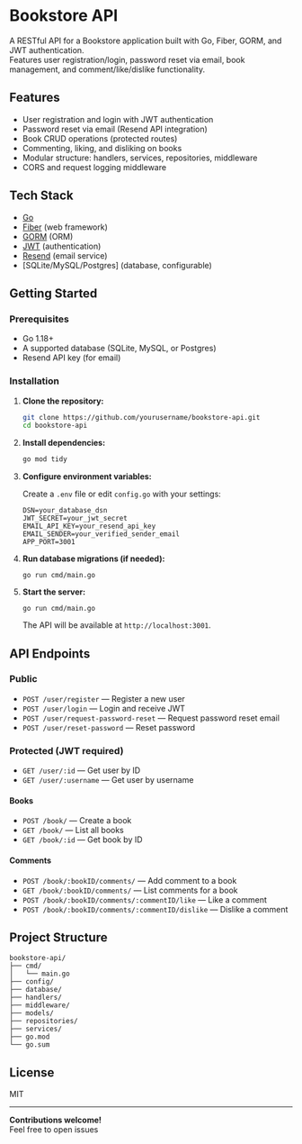# Bookstore API

A RESTful API for a Bookstore application built with Go, Fiber, GORM, and JWT authentication.  
Features user registration/login, password reset via email, book management, and comment/like/dislike functionality.

## Features

- User registration and login with JWT authentication
- Password reset via email (Resend API integration)
- Book CRUD operations (protected routes)
- Commenting, liking, and disliking on books
- Modular structure: handlers, services, repositories, middleware
- CORS and request logging middleware

## Tech Stack

- [Go](https://golang.org/)
- [Fiber](https://gofiber.io/) (web framework)
- [GORM](https://gorm.io/) (ORM)
- [JWT](https://jwt.io/) (authentication)
- [Resend](https://resend.com/) (email service)
- [SQLite/MySQL/Postgres] (database, configurable)

## Getting Started

### Prerequisites

- Go 1.18+
- A supported database (SQLite, MySQL, or Postgres)
- Resend API key (for email)

### Installation

1. **Clone the repository:**
   ```bash
   git clone https://github.com/yourusername/bookstore-api.git
   cd bookstore-api
   ```

2. **Install dependencies:**
   ```bash
   go mod tidy
   ```

3. **Configure environment variables:**

   Create a `.env` file or edit `config.go` with your settings:
   ```
   DSN=your_database_dsn
   JWT_SECRET=your_jwt_secret
   EMAIL_API_KEY=your_resend_api_key
   EMAIL_SENDER=your_verified_sender_email
   APP_PORT=3001
   ```

4. **Run database migrations (if needed):**
   ```
   go run cmd/main.go
   ```

5. **Start the server:**
   ```
   go run cmd/main.go
   ```

   The API will be available at `http://localhost:3001`.

## API Endpoints

### Public

- `POST /user/register` — Register a new user
- `POST /user/login` — Login and receive JWT
- `POST /user/request-password-reset` — Request password reset email
- `POST /user/reset-password` — Reset password

### Protected (JWT required)

- `GET /user/:id` — Get user by ID
- `GET /user/:username` — Get user by username

#### Books

- `POST /book/` — Create a book
- `GET /book/` — List all books
- `GET /book/:id` — Get book by ID

#### Comments

- `POST /book/:bookID/comments/` — Add comment to a book
- `GET /book/:bookID/comments/` — List comments for a book
- `POST /book/:bookID/comments/:commentID/like` — Like a comment
- `POST /book/:bookID/comments/:commentID/dislike` — Dislike a comment

## Project Structure

```
bookstore-api/
├── cmd/
│   └── main.go
├── config/
├── database/
├── handlers/
├── middleware/
├── models/
├── repositories/
├── services/
├── go.mod
└── go.sum
```

## License

MIT

---

**Contributions welcome!**  
Feel free to open issues
